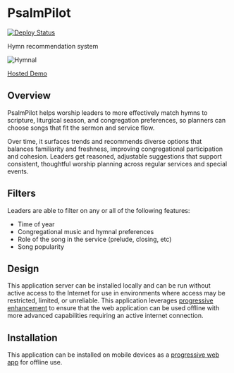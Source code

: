# PsalmPilot

[![Deploy Status](https://github.com/jncraton/psalm-pilot/actions/workflows/pages.yml/badge.svg)](https://github.com/jncraton/psalm-pilot/actions/workflows/pages.yml)

Hymn recommendation system

![Hymnal](https://upload.wikimedia.org/wikipedia/commons/thumb/9/92/Photographs_of_%C3%89glise_Saint-Thomas-d%27Aquin%2C_Qu%C3%A9bec%2C_Canada_02.jpg/330px-Photographs_of_%C3%89glise_Saint-Thomas-d%27Aquin%2C_Qu%C3%A9bec%2C_Canada_02.jpg)

[Hosted Demo](https://jncraton.github.io/psalm-pilot/)

## Overview

PsalmPilot helps worship leaders to more effectively match hymns to scripture, liturgical season, and congregation preferences, so planners can choose songs that fit the sermon and service flow.

Over time, it surfaces trends and recommends diverse options that balances familiarity and freshness, improving congregational participation and cohesion. Leaders get reasoned, adjustable suggestions that support consistent, thoughtful worship planning across regular services and special events.

## Filters

Leaders are able to filter on any or all of the following features:

- Time of year
- Congregational music and hymnal preferences
- Role of the song in the service (prelude, closing, etc)
- Song popularity

## Design

This application server can be installed locally and can be run without active access to the Internet for use in environments where access may be restricted, limited, or unreliable. This application leverages [progressive enhancement](https://en.wikipedia.org/wiki/Progressive_enhancement) to ensure that the web application can be used offline with more advanced capabilities requiring an active internet connection.

## Installation

This application can be installed on mobile devices as a [progressive web app](https://en.wikipedia.org/wiki/Progressive_web_app) for offline use.
